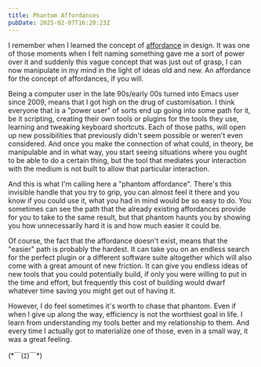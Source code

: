```yaml
---
title: Phantom Affordances
pubDate: 2025-02-07T16:20:23Z
---
```


I remember when I learned the concept of
[affordance](https://en.wikipedia.org/wiki/Affordance) in design. It
was one of those moments when I felt naming something gave me a sort
of power over it and suddenly this vague concept that was just out of
grasp, I can now manipulate in my mind in the light of ideas old and
new. An affordance for the concept of affordances, if you will.

Being a computer user in the late 90s/early 00s turned into Emacs user
since 2009, means that I got high on the drug of customisation. I
think everyone that is a "power user" of sorts end up going into some
path for it, be it scripting, creating their own tools or plugins for
the tools they use, learning and tweaking keyboard shortcuts. Each of
those paths, will open up new possibilities that previously didn't
seem possible or weren't even considered. And once you make the
connection of what could, in theory, be manipulable and in what way,
you start seeing situations where you ought to be able to do a certain
thing, but the tool that mediates your interaction with the medium is
not built to allow that particular interaction.

And this is what I'm calling here a "phantom affordance". There's this
invisible handle that you try to grip, you can almost feel it there
and you know if you could use it, what you had in mind would be so
easy to do. You sometimes can see the path that the already existing
affordances provide for you to take to the same result, but that
phantom haunts you by showing you how unnecessarily hard it is and how
much easier it could be.

Of course, the fact that the affordance doesn't exist, means that the
"easier" path is probably the hardest. It can take you on an endless
search for the perfect plugin or a different software suite altogether
which will also come with a great amount of new friction. It can give
you endless ideas of new tools that you could potentially build, if
only you were willing to put in the time and effort, but frequently
this cost of building would dwarf whatever time saving you might get
out of having it.

However, I do feel sometimes it's worth to chase that phantom. Even if
when I give up along the way, efficiency is not the worthiest goal in
life. I learn from understanding my tools better and my relationship
to them. And every time I actually got to materialize one of those,
even in a small way, it was a great feeling.

(\*￣(ｴ)￣\*)
